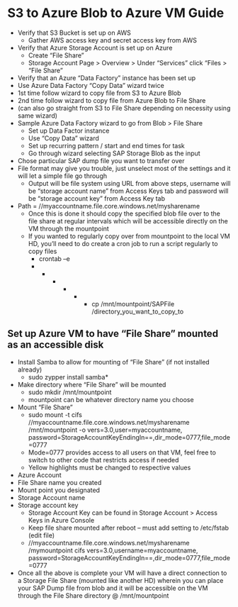 # S3 to Azure Blob to Azure VM Guide	
- Verify that S3 Bucket is set up on AWS
  - Gather AWS access key and secret access key from AWS
- Verify that Azure Storage Account is set up on Azure
  - Create “File Share”
  - Storage Account Page > Overview > Under “Services” click “Files > “File Share”
-	Verify that an Azure “Data Factory” instance has been set up
-	Use Azure Data Factory “Copy Data” wizard twice
  -	1st time follow wizard to copy file from S3 to Azure Blob
  - 2nd time follow wizard to copy file from Azure Blob to File Share
  -	(can also go straight from S3 to File Share depending on necessity using same wizard) 
- Sample Azure Data Factory wizard to go from Blob > File Share
  - Set up Data Factor instance
  - Use “Copy Data” wizard
  - Set up recurring pattern / start and end times for task
  - Go through wizard selecting SAP Storage Blob as the input
- Chose particular SAP dump file you want to transfer over
- File format may give you trouble, just unselect most of the settings and it will let a simple file go through
  - Output will be file system using URL from above steps, username will be “storage account name” from Access Keys tab and password
will be “storage account key” from Access Key tab
- Path = //myaccountname.file.core.windows.net/mysharename
  - Once this is done it should copy the specified blob file over to the file share at regular intervals which will be accessible
directly on the VM through the mountpoint
  - If you wanted to regularly copy over from mountpoint to the local VM HD, you’ll need to do create a cron job to run a script
regularly to copy files
    - crontab –e
    - * * * * * cp /mnt/mountpoint/SAPFile /directory_you_want_to_copy_to
 
## Set up Azure VM to have “File Share” mounted as an accessible disk
- Install Samba to allow for mounting of “File Share” (if not installed already)
  - sudo zypper install samba*
- Make directory where “File Share” will be mounted
  - sudo mkdir /mnt/mountpoint
  - mountpoint can be whatever directory name you choose
- Mount “File Share”
  - sudo mount -t cifs //myaccountname.file.core.windows.net/mysharename /mnt/mountpoint -o vers=3.0,user=myaccountname,
password=StorageAccountKeyEndingIn==,dir_mode=0777,file_mode=0777
  - Mode=0777 provides access to all users on that VM, feel free to switch to other code that restricts access if needed
  - Yellow highlights must be changed to respective values 
- Azure Account
- File Share name you created
- Mount point you designated
- Storage Account name
- Storage account key
  - Storage Account Key can be found in Storage Account > Access Keys in Azure Console
  - Keep file share mounted after reboot – must add setting to /etc/fstab (edit file)
  - //myaccountname.file.core.windows.net/mysharename /mymountpoint cifs vers=3.0,username=myaccountname,
password=StorageAccountKeyEndingIn==,dir_mode=0777,file_mode=0777
- Once all the above is complete your VM will have a direct connection to a Storage File Share (mounted like another HD)
wherein you can place your SAP Dump file from blob and it will be accessible on the VM through the 
File Share directory @ /mnt/mountpoint
